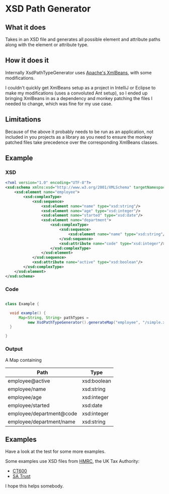 # XSD Path Generator

## What it does

Takes in an XSD file and generates all possible element and attribute paths 
along with the element or attribute type.

## How it does it

Internally XsdPathTypeGenerator uses [Apache's XmlBeans](https://xmlbeans.apache.org/), with some modifications.  

I couldn't quickly get XmlBeans setup as a project in IntelliJ 
or Eclipse to make my modifications (uses a convoluted Ant setup), 
so I ended up bringing XmlBeans in as a dependency and monkey patching 
the files I needed to change, which was fine for my use case.

## Limitations

Because of the above it probably needs to be run as an application,
not included in you projects as a library as you need to ensure the monkey patched
files take precedence over the corresponding XmlBeans classes.  

## Example

### XSD
```xml
<?xml version="1.0" encoding="UTF-8"?>
<xsd:schema xmlns:xsd="http://www.w3.org/2001/XMLSchema" targetNamespace="http://smitek.co.uk/example/1">
    <xsd:element name="employee">
        <xsd:complexType>
            <xsd:sequence>
                <xsd:element name="name" type="xsd:string"/>
                <xsd:element name="age" type="xsd:integer"/>
                <xsd:element name="started" type="xsd:date"/>
                <xsd:element name="department">
                    <xsd:complexType>
                        <xsd:sequence>
                            <xsd:element name="name" type="xsd:string"/>
                        </xsd:sequence>
                        <xsd:attribute name="code" type="xsd:integer"/>
                    </xsd:complexType>
                </xsd:element>
            </xsd:sequence>
            <xsd:attribute name="active" type="xsd:boolean"/>
        </xsd:complexType>
    </xsd:element>
</xsd:schema>
```


### Code
```java

class Example {

  void example() {
      Map<String, String> pathTypes =
          new XsdPathTypeGenerator().generateMap("employee", "/simple.xsd");
  }

}
```
### Output

A Map containing

| Path | Type |
| ---- | ---- |
| employee@active | xsd:boolean |
| employee/name | xsd:string |
| employee/age | xsd:integer |
| employee/started | xsd:date |
| employee/department@code | xsd:integer |
| employee/department/name | xsd:string |

## Examples

Have a look at the test for some more examples.  

Some examples use XSD files from [HMRC](https://www.gov.uk/government/organisations/hm-revenue-customs), the UK Tax Authority:
* [CT600](https://www.gov.uk/government/collections/corporation-tax-online-support-for-software-developers)
* [SA Trust](https://www.gov.uk/government/collections/self-assessment-online-support-for-software-developers)

I hope this helps somebody.

